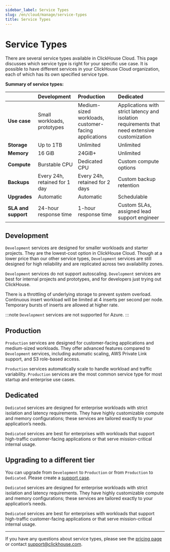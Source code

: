 ```yaml
---
sidebar_label: Service Types
slug: /en/cloud/manage/service-types
title: Service Types
---
```


# Service Types

There are several service types available in ClickHouse Cloud. This page discusses which service type is right for your specific use case. It is possible to have different services in your ClickHouse Cloud organization, each of which has its own specified service type.

**Summary of service types:**

|  | Development | Production | Dedicated |
|:---------|:-----|:---------|:---------|
|**Use case**|Small workloads, prototypes|Medium-sized workloads, customer-facing applications|Applications with strict latency and isolation requirements that need extensive customization|
|**Storage**|Up to 1TB|Unlimited|Unlimited|
|**Memory**|16 GiB|24GiB+|Unlimited|
|**Compute**|Burstable CPU|Dedicated CPU|Custom compute options|
|**Backups**|Every 24h, retained for 1 day|Every 24h, retained for 2 days|Custom backup retention|
|**Upgrades**|Automatic|Automatic|Schedulable|
|**SLA and support**|24-hour response time|1-hour response time|Custom SLAs, assigned lead support engineer|

## Development

`Development` services are designed for smaller workloads and starter projects. They are the lowest-cost option in ClickHouse Cloud. Though at a lower price than our other service types, `Development` services are still designed for high reliability and are replicated across two availability zones. 

`Development` services do not support autoscaling. `Development` services are best for internal projects and prototypes, and for developers just trying out ClickHouse.

There is a throttling of underlying storage to prevent system overload. Continuous insert workload will be limited at 4 inserts per second per node. Temporary bursts of inserts are allowed at higher rate.

:::note
`Development` services are not supported for Azure.
:::

## Production

`Production` services are designed for customer-facing applications and medium-sized workloads. They offer advanced features compared to `Development` services, including automatic scaling, AWS Private Link support, and S3 role-based access.

`Production` services automatically scale to handle workload and traffic variability. `Production` services are the most common service type for most startup and enterprise use cases.

## Dedicated

`Dedicated` services are designed for enterprise workloads with strict isolation and latency requirements. They have highly customizable compute and memory configurations; these services are tailored exactly to your application’s needs.

`Dedicated` services are best for enterprises with workloads that support high-traffic customer-facing applications or that serve mission-critical internal usage.


## Upgrading to a different tier

You can upgrade from `Development` to `Production` or from `Production` to `Dedicated`. Please create a [support case](https://console.clickhouse.cloud/support). 

`Dedicated` services are designed for enterprise workloads with strict isolation and latency requirements. They have highly customizable compute and memory configurations; these services are tailored exactly to your application’s needs.

`Dedicated` services are best for enterprises with workloads that support high-traffic customer-facing applications or that serve mission-critical internal usage.

---

If you have any questions about service types, please see the [pricing page](https://clickhouse.com/pricing) or contact support@clickhouse.com.
